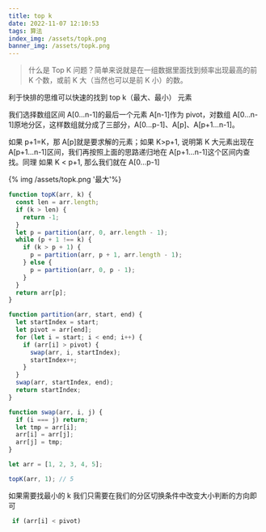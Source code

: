 ```yaml
---
title: top k
date: 2022-11-07 12:10:53
tags: 算法
index_img: /assets/topk.png
banner_img: /assets/topk.png
---
```


> 什么是 Top K 问题？简单来说就是在一组数据里面找到频率出现最高的前 K 个数，或前 K 大（当然也可以是前 K 小）的数。

利于快排的思维可以快速的找到 top k（最大、最小） 元素

我们选择数组区间 A[0...n-1]的最后一个元素 A[n-1]作为 pivot，对数组 A[0...n-1]原地分区，这样数组就分成了三部分，A[0...p-1]、A[p]、A[p+1...n-1]。

如果 p+1=K，那 A[p]就是要求解的元素；如果 K>p+1, 说明第 K 大元素出现在 A[p+1...n-1]区间，我们再按照上面的思路递归地在 A[p+1...n-1]这个区间内查找。同理
如果 K < p+1, 那么我们就在 A[0...p-1]

{% img /assets/topk.png '最大'%}

```javascript
function topK(arr, k) {
  const len = arr.length;
  if (k > len) {
    return -1;
  }
  let p = partition(arr, 0, arr.length - 1);
  while (p + 1 !== k) {
    if (k > p + 1) {
      p = partition(arr, p + 1, arr.length - 1);
    } else {
      p = partition(arr, 0, p - 1);
    }
  }
  return arr[p];
}

function partition(arr, start, end) {
  let startIndex = start;
  let pivot = arr[end];
  for (let i = start; i < end; i++) {
    if (arr[i] > pivot) {
      swap(arr, i, startIndex);
      startIndex++;
    }
  }
  swap(arr, startIndex, end);
  return startIndex;
}

function swap(arr, i, j) {
  if (i === j) return;
  let tmp = arr[i];
  arr[i] = arr[j];
  arr[j] = tmp;
}

let arr = [1, 2, 3, 4, 5];

topK(arr, 1); // 5
```

如果需要找最小的 k 我们只需要在我们的分区切换条件中改变大小判断的方向即可

```javascript
 if (arr[i] < pivot)
```
